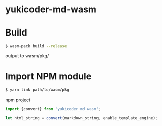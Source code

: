 # yukicoder-md-wasm

# Build

```bash
$ wasm-pack build --release
```

output to wasm/pkg/

# Import NPM module

```bash
$ yarn link path/to/wasm/pkg
```

npm project

```typescript
import {convert} from 'yukicoder_md_wasm';

let html_string = convert(markdown_string, enable_template_engine);
```

